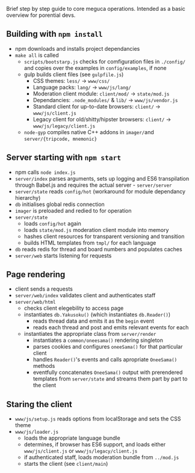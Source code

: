 Brief step by step guide to core meguca operations. Intended as a basic 
overview for porential devs.

## Building with `npm install`
- npm downloads and installs project dependancies
- `make all` is called
	- `scripts/bootstarp.js` checks for comfiguration files in `./config/` 
	and copies over the examples in `config/examples`, if none
	- gulp builds client files (see `gulpfile.js`)
		- CSS themes: `less/` -> `www/css/`
		- Language packs: `lang/` -> `www/js/lang/`
		- Moderation client module: `client/mod/` -> `state/mod.js`
		- Dependancies: `.node_modules/` & `lib/` -> `www/js/vendor.js`
		- Standard client for up-to-date browsers: `client/` -> 
		`www/js/client.js`
		- Legacy client for old/shitty/hipster browsers: `client/` -> 
		`www/js/legacy/client.js`
	- `node-gyp` compiles native C++ addons in `imager/`and 
	`server/{tripcode, mnemonic}`

## Server starting with `npm start`
- npm calls `node index.js`
- `server/index` parses arguments, sets up logging and ES6 transpilation 
through Babel.js and requires the actual server - `server/server`
- `server/state` reads `config/hot` (workaround for module dependancy hierarchy)
- `db` initialises global redis connection
- `imager` is preloaded and redied to for operation
- `server/state`
	- loads `config/hot` again
	- loads `state/mod.js` moderation client module into memory
	- hashes client resources for transparent versioning and transition
	- builds HTML templates from `tmpl/` for each language
- `db` reads redis for thread and board numbers and populates caches
- `server/web` starts listening for requests

## Page rendering
- client sends a requests
- `server/web/index` validates client and authenticates staff
- `server/web/html`
	- checks client elegebility to access page
	- instantiates `db.Yakusoku()` (which instantiates `db.Reader()`)
		- reads thread data and emits it as the `begin` event
		- reads each thread and post and emits relevant events for each
	- instantiates the appropriate class from `server/render`
		- instantiates  a `common/oneesama()` rendering singleton
		- parses cookies and configures `oneeSama()` for that particular client
		- handles `Reader()`'s events and calls apropriate `OneeSama()` methods
		- eventfully concatenates `OneeSama()` output with prerendered 
		templates from `server/state` and streams them part by part to the 
		client
		
## Staring the client
- `www/js/setup.js` reads options from localStorage and sets the CSS theme
- `www/js/loader.js`
	- loads the appropriate language bundle
	- determines, if browser has ES6 support, and loads either `www/js/client.js`
	or `www/js/legacy/client.js`
	- if authenticated staff, loads moderation bundle from `../mod.js`
	- starts the client (see `client/main`)
